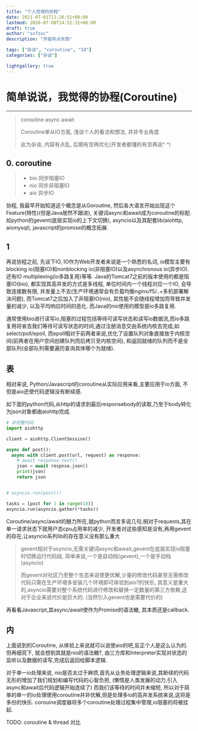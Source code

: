 ```yaml
---
title: "个人觉得的协程"
date: 2021-07-01T11:26:51+08:00
lastmod: 2020-07-08T14:52:31+08:00
draft: true
author: "ssfzxc"
description: "开始写点东西"

tags: ["杂谈", "coroutine", "IO"]
categories: ["杂谈"]

lightgallery: true
---
```


# 简单说说，我觉得的协程(Coroutine)

----------

> coroutine async await
> 
> Coroutine单从IO方面, 浅谈个人的看法和想法, 并非专业角度
>
> 此为杂谈, 内容有点乱, 后期有空再优化(开发者都懂的有空再说^ ^)


## 0. coroutine

> - bio 同步阻塞IO
> - nio 同步非阻塞IO
> - aio 异步IO


协程, 我最早开始知道这个概念是从Goroutine, 然后各大语言开始出现这个Feature(特性)(但是Java居然不跟进),
关键词async和await成为coroutine的标配. 如python的gevent(底层实现io的上下文切换),
asyncio以及其配套lib(aiohttp, aiomysql), javascript的promise的概念拓展.

## 1

再说协程之前, 先谈下IO, IO作为Web开发者来说是一个熟悉的名词, io模型主要有blocking io(阻塞IO)和nonblocking io(非阻塞IO)以及asynchronous io(异步IO).
还有IO multiplexing(io多路复用)等等.
Java的Tomcat7之前的版本使用的都是阻塞IO(bio), 都实现其高并发的方式是多线程, 单位时间内一个线程对应一个IO,
会导致连接数有限, 并发量上不去(生产环境通常会有负载均衡nginx/f5/..+多机部署解决问题), 而Tomcat7之后加入了非阻塞IO(nio), 其性能不会随线程增加而导致并发量的减少,
以及平均响应时间的恶化. 而Java的nio使用的模型是io多路复用.

通常使用bio进行读写io,阻塞的过程包括等待可读写状态和读写io数据流,而io多路复用将省去我们等待可读写状态的时间,通过注册消息交由系统内核去完成,如select/poll/epoll,
而epoll相对于前两者来说,优化了设置队列对象直接放于内核空间(前两者在用户空间创建队列而后拷贝至内核空间),
和返回就绪的队列而不是全部队列(全部队列需要遍历查询具体哪个为就绪).


## 表

相对来说, Python/Javascript的coroutine从实际应用来看,主要应用于io方面,
不但是aio还使代码逻辑没有断续感.

如下面的python代码,从http的请求到最后responsebody的读取,乃至于body转化为json对象都由aiohttp完成.

```python
# 非完整代码
import aiohttp

client = aiohttp.ClientSession()

async def post():
  async with client.post(url, request) as response:
    # await response.text()
    json = await respnse.json()
    print(json)
    return json


# asyncio.run(post())

tasks = [post for 1 in range(10)]
asyncio.run(asyncio.gather(*tasks))
```

Coroutine/async/await的魅力所在,就python而言多说几句,相对于requests,其在单一请求状态下就用户态cpu占用率的减少,
开发者对这些感知是没有,再用gevent的存在,让asyncio系列lib的存在意义没有那么重大

> gevent相对于asyncio,无需关键词async和await,gevent在底层实现io阻塞时切换运行代码段,
> 简单来说,一个是自动档(gevent),一个是手动档(asyncio)
>
> 而gevent对社区乃至整个生态来说使更优解,少量的修改代码甚至无需修改代码只需在生产环境多安装几个环境即可体验到aio?的快乐,
> 其意义是重大的,asyncio需要对整个系统代码进行修改和替换一定数量的第三方依赖,这对于企业来说代价是巨大的.
> (当然引入gevent也是需要代价的)

再看看Javascript,其async/await使作为Promise的语法糖, 其本质还是callback.

## 内 

上面说到的Coroutine, 从体验上来说就可以说使aio的吧,反正个人是这么认为的.
但再细究下, 就会想到其就是nio的语法糖?,
由三方库和Interpreter实现对状态的监听以及数据的读写,完成后返回给脚本逻辑.

对于单一io处理来说,
nio是否太过于麻烦,首先从业务处理逻辑来说,其断续的代码无形的增加了我们规划和编写代码的心智负担,
(懒惰是人类发展的动力,引入async和await后代码逻辑开始连续了)
而我们该等待的时间并未缩短,
所以对于简单的单一的io处理使用coroutine并非优解,但是处理多io的高并发系统来说,这将是多份的快乐.
corouine调度器将多个coroutine处理过程集中管理,io阻塞的将被挂起.

TODO: coroutine & thread 对比

